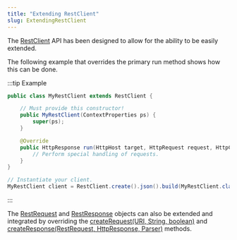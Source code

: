 ```yaml
---
title: "Extending RestClient"
slug: ExtendingRestClient
---
```


The <a href="/site/apidocs/org/apache/juneau/rest/client/RestClient.html" target="_blank">RestClient</a> API has been designed to allow for the ability to be easily extended.

The following example that overrides the primary run method shows how this can be done.

:::tip Example
```java
public class MyRestClient extends RestClient {

    // Must provide this constructor!
    public MyRestClient(ContextProperties ps) {
        super(ps);
    }

    @Override
    public HttpResponse run(HttpHost target, HttpRequest request, HttpContext context) throws IOException {
        // Perform special handling of requests.
    }
}

// Instantiate your client.
MyRestClient client = RestClient.create().json().build(MyRestClient.class);
```
:::

The <a href="/site/apidocs/org/apache/juneau/rest/client/RestRequest.html" target="_blank">RestRequest</a> and <a href="/site/apidocs/org/apache/juneau/rest/client/RestResponse.html" target="_blank">RestResponse</a> objects can also be extended and integrated by overriding the
<a href="/site/apidocs/org/apache/juneau/rest/client/RestClient.html#createRequest(java.net.URI,java.lang.String,boolean)" target="_blank">createRequest(URI, String, boolean)</a> and <a href="/site/apidocs/org/apache/juneau/rest/client/RestClient.html#createResponse(org.apache.juneau.rest.client.RestRequest,org.apache.http.HttpResponse,org.apache.juneau.parser.Parser)" target="_blank">createResponse(RestRequest, HttpResponse, Parser)</a> methods.
